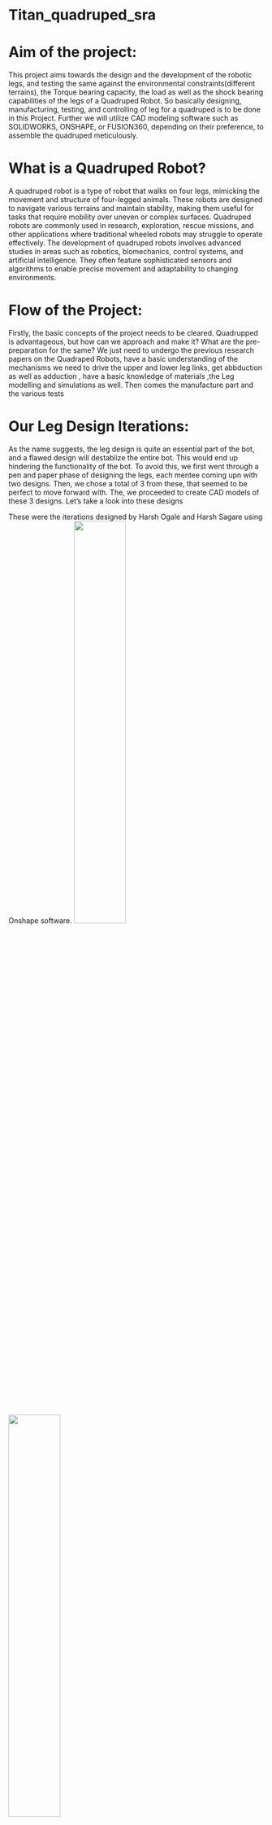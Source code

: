 ﻿# Titan_quadruped_sra
# Aim of the project: 
This project aims towards the design and the development of the robotic legs, and testing the same against the environmental constraints(different terrains), the Torque bearing capacity, the load as well as the shock bearing capabilities of the legs of a Quadruped Robot. So basically designing, manufacturing, testing, and controlling of leg for a quadruped is to be done in this Project. Further we will utilize CAD modeling software such as SOLIDWORKS, ONSHAPE, or FUSION360, depending on their preference, to assemble the quadruped meticulously.

# What is a Quadruped Robot?
A quadruped robot is a type of robot that walks on four legs, mimicking the movement and structure of four-legged animals. These robots are designed to navigate various terrains and maintain stability, making them useful for tasks that require mobility over uneven or complex surfaces. Quadruped robots are commonly used in research, exploration, rescue missions, and other applications where traditional wheeled robots may struggle to operate effectively. The development of quadruped robots involves advanced studies in areas such as robotics, biomechanics, control systems, and artificial intelligence. They often feature sophisticated sensors and algorithms to enable precise movement and adaptability to changing environments.

# Flow of the Project:
Firstly, the basic concepts of the project needs to be cleared. Quadrupped is advantageous, but how can we approach and make it? What are the pre-preparation for the same?
We just need to undergo the previous research papers on the Quadraped Robots, have a basic understanding of the mechanisms we need to drive the upper and lower leg links, get abbduction as well as adduction , have a basic knowledge of materials ,the Leg modelling and simulations as well. Then comes the manufacture part and the various tests

# Our Leg Design Iterations:
As the name suggests, the leg design is quite an essential part of the bot, and a flawed design will destablize the entire bot. This would end up hindering the functionality of the bot. To avoid this, we first went through a pen and paper phase of designing the legs, each mentee coming upn with two designs. Then, we chose a total of 3 from these, that seemed to be perfect to move forward with. The, we proceeded to create CAD models of these 3 designs. Let’s take a look into these designs

These were the iterations designed by Harsh Ogale and Harsh Sagare using Onshape software.
<img src="https://github.com/user-attachments/assets/0a2abde1-cb38-4bf6-9514-ddd83db7c68e" width="45%"></img><img src="https://github.com/user-attachments/assets/b5be90b4-e2f7-4229-88e8-d2d9d611373c" width="45%"></img>

The third design needed a joint effort from all the mentees, as it was the design that will later be finalised as the one to move forward with.

# Analysis Of Leg Designs:
Before sending the CAD models for manufacturing, it is necessary to analyze the forces acting on the leg and their corresponding effects on it. Also, it is important to take into account the stress, strain and the resulting deformation due to these forces. For simulating this, we used a software called **Ansys**. Here, we could add the various force vectors acting on the leg and find the resulting deformation, stress and strain on the leg. 


This provides us with an insight about the potential problems that might arise after manufacturing; which would lead to economical loss. By simulating almmost realistic forces on the leg and studying the results, we can alter the design and prevent such losses.

These are the results of the Ansys analysis of the parts:


<img src="https://github.com/user-attachments/assets/42f8a126-ac08-4dba-a532-756a11c8d6e8" width="33%"></img> <img src="https://github.com/user-attachments/assets/8239eb1e-2565-4464-905e-220bf05c9aa5" width="33%"></img> <img src="https://github.com/user-attachments/assets/8116fda2-3485-40e9-bd7e-94ca4c795ffd" width="33%"></img> 
<img src="https://github.com/user-attachments/assets/56fcca11-be14-45ca-86fc-648a5ff4a3ef" width="33%"></img> <img src="https://github.com/user-attachments/assets/b7cf9e8f-f324-4835-ba81-d83d0ccbff5f" width="33%"></img> <img src="https://github.com/user-attachments/assets/b0a6e37d-0283-4dbb-ab4a-f1a9877bd22e" width="33%"></img> 



